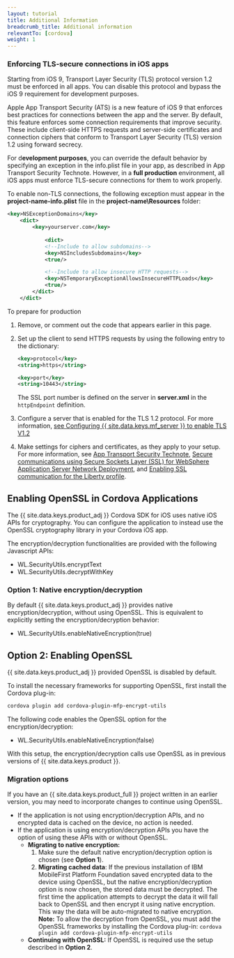 ```yaml
---
layout: tutorial
title: Additional Information
breadcrumb_title: Additional information
relevantTo: [cordova]
weight: 1
---
```

<!-- NLS_CHARSET=UTF-8 -->
### Enforcing TLS-secure connections in iOS apps
Starting from iOS 9, Transport Layer Security (TLS) protocol version 1.2 must be enforced in all apps. You can disable this protocol and bypass the iOS 9 requirement for development purposes.

Apple App Transport Security (ATS) is a new feature of iOS 9 that enforces best practices for connections between the app and the server. By default, this feature enforces some connection requirements that improve security. These include client-side HTTPS requests and server-side certificates and connection ciphers that conform to Transport Layer Security (TLS) version 1.2 using forward secrecy.

For d**evelopment purposes**, you can override the default behavior by specifying an exception in the info.plist file in your app, as described in App Transport Security Technote. However, in a **full production** environment, all iOS apps must enforce TLS-secure connections for them to work properly.

To enable non-TLS connections, the following exception must appear in the **project-name-info.plist** file in the **project-name\Resources** folder:

```xml
<key>NSExceptionDomains</key>
    <dict>
        <key>yourserver.com</key>
    
            <dict>
            <!--Include to allow subdomains-->
            <key>NSIncludesSubdomains</key>
            <true/>

            <!--Include to allow insecure HTTP requests-->
            <key>NSTemporaryExceptionAllowsInsecureHTTPLoads</key>
            <true/>
        </dict>
    </dict>
```

To prepare for production

1. Remove, or comment out the code that appears earlier in this page.  
2. Set up the client to send HTTPS requests by using the following entry to the dictionary:  

   ```xml
   <key>protocol</key>
   <string>https</string>

   <key>port</key>
   <string>10443</string>
   ```
   
   The SSL port number is defined on the server in **server.xml** in the `httpEndpoint` definition.
    
3. Configure a server that is enabled for the TLS 1.2 protocol. For more information, [see Configuring {{ site.data.keys.mf_server }} to enable TLS V1.2](http://www-01.ibm.com/support/docview.wss?uid=swg21965659)
4. Make settings for ciphers and certificates, as they apply to your setup. For more information, see [App Transport Security Technote](https://developer.apple.com/library/prerelease/ios/technotes/App-Transport-Security-Technote/), [Secure communications using Secure Sockets Layer (SSL) for WebSphere  Application Server Network Deployment](http://www-01.ibm.com/support/knowledgecenter/SSAW57_8.5.5/com.ibm.websphere.nd.doc/ae/csec_sslsecurecom.html?cp=SSAW57_8.5.5%2F1-8-2-33-4-0&lang=en), and [Enabling SSL communication for the Liberty profile](http://www-01.ibm.com/support/knowledgecenter/SSAW57_8.5.5/com.ibm.websphere.wlp.nd.doc/ae/twlp_sec_ssl.html?cp=SSAW57_8.5.5%2F1-3-11-0-4-1-0).

## Enabling OpenSSL in Cordova Applications
The {{ site.data.keys.product_adj }} Cordova SDK for iOS uses native iOS APIs for cryptography. You can configure the application to instead use the OpenSSL cryptography library in your Cordova iOS app.

The encryption/decryption functionalities are provided with the following Javascript APIs:

* WL.SecurityUtils.encryptText
* WL.SecurityUtils.decryptWithKey

### Option 1: Native encryption/decryption
By default {{ site.data.keys.product_adj }} provides native encryption/decryption, without using OpenSSL. This is equivalent to explicitly setting the encryption/decryption behavior:

* WL.SecurityUtils.enableNativeEncryption(true)

## Option 2: Enabling OpenSSL
{{ site.data.keys.product_adj }} provided OpenSSL is disabled by default.

To install the necessary frameworks for supporting OpenSSL, first install the Cordova plug-in:

```bash
cordova plugin add cordova-plugin-mfp-encrypt-utils
```

The following code enables the OpenSSL option for the encryption/decryption:

* WL.SecurityUtils.enableNativeEncryption(false)

With this setup, the encryption/decryption calls use OpenSSL as in previous versions of {{ site.data.keys.product }}.

### Migration options
If you have an {{ site.data.keys.product_full }} project written in an earlier version, you may need to incorporate changes to continue using OpenSSL.

* If the application is not using encryption/decryption APIs, and no encrypted data is cached on the device, no action is needed.
* If the application is using encryption/decryption APIs you have the option of using these APIs with or without OpenSSL.
    - **Migrating to native encryption:**
        1. Make sure the default native encryption/decryption option is chosen (see **Option 1**).
        2. **Migrating cached data**: If the previous installation of IBM MobileFirst Platform Foundation saved encrypted data to the device using OpenSSL, but the native encryption/decryption option is now chosen, the stored data must be decrypted. The first time the application attempts to decrypt the data it will fall back to OpenSSL and then encrypt it using native encryption. This way the data will be auto-migrated to native encryption.
        **Note:** To allow the decryption from OpenSSL, you must add the OpenSSL frameworks by installing the Cordova plug-in: `cordova plugin add cordova-plugin-mfp-encrypt-utils`
    - **Continuing with OpenSSL:** If OpenSSL is required use the setup described in **Option 2**.
